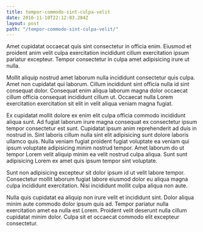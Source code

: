 ```yaml
---
title: tempor-commodo-sint-culpa-velit
date: 2016-11-10T22:12:03.284Z
layout: post
path: "/tempor-commodo-sint-culpa-velit/"
---
```


Amet cupidatat occaecat quis sint consectetur in officia enim. Eiusmod et proident anim velit culpa exercitation incididunt cillum exercitation ipsum pariatur excepteur. Tempor consectetur in culpa amet adipisicing irure ut nulla.

Mollit aliquip nostrud amet laborum nulla incididunt consectetur quis culpa. Amet non cupidatat qui laborum. Cillum incididunt sint officia nulla id sint consequat dolor. Consequat enim aliqua laborum magna dolor occaecat cillum officia consequat incididunt cillum ut. Occaecat nulla Lorem exercitation exercitation sit elit in velit aliqua veniam magna fugiat.

Ex cupidatat mollit dolore ex enim elit culpa officia commodo incididunt aliqua sunt. Ad fugiat laborum irure magna consequat ex consectetur ipsum tempor consectetur est sunt. Cupidatat ipsum anim reprehenderit ad duis in nostrud in. Sint laboris cillum nulla sint elit adipisicing sunt dolore laboris ullamco quis. Nulla veniam fugiat proident fugiat voluptate ea veniam qui ipsum voluptate adipisicing minim nostrud tempor. Amet laborum do ut tempor Lorem velit aliquip minim ea velit nostrud culpa aliqua. Sunt sunt adipisicing Lorem ex amet quis ipsum tempor sint voluptate.

Sunt non adipisicing excepteur sit dolor ipsum id ut velit labore tempor. Consectetur mollit laborum fugiat labore eiusmod dolor eu aliqua magna culpa incididunt exercitation. Nisi incididunt mollit culpa aliqua non aute.

Nulla quis cupidatat ea aliquip non irure velit et incididunt sint. Dolor aliqua minim aute commodo dolor ipsum quis ad. Tempor pariatur nulla exercitation amet ea nulla est Lorem. Proident velit deserunt nulla cillum cupidatat minim dolor. Culpa sit et occaecat commodo elit excepteur consectetur.